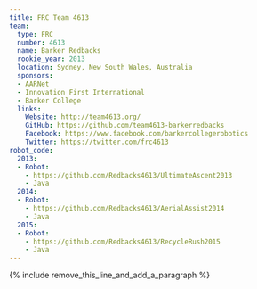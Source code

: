 ```yaml
---
title: FRC Team 4613
team:
  type: FRC
  number: 4613
  name: Barker Redbacks
  rookie_year: 2013
  location: Sydney, New South Wales, Australia
  sponsors:
  - AARNet
  - Innovation First International
  - Barker College
  links:
    Website: http://team4613.org/
    GitHub: https://github.com/team4613-barkerredbacks
    Facebook: https://www.facebook.com/barkercollegerobotics
    Twitter: https://twitter.com/frc4613
robot_code:
  2013:
  - Robot:
    - https://github.com/Redbacks4613/UltimateAscent2013
    - Java
  2014:
  - Robot:
    - https://github.com/Redbacks4613/AerialAssist2014
    - Java
  2015:
  - Robot:
    - https://github.com/Redbacks4613/RecycleRush2015
    - Java
---
```


{% include remove_this_line_and_add_a_paragraph %}